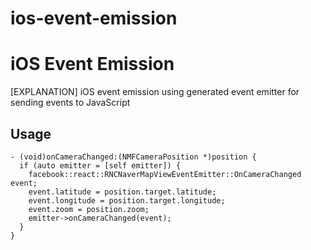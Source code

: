 # ios-event-emission

# iOS Event Emission

[EXPLANATION] iOS event emission using generated event emitter for sending events to JavaScript

## Usage

```objc
- (void)onCameraChanged:(NMFCameraPosition *)position {
  if (auto emitter = [self emitter]) {
    facebook::react::RNCNaverMapViewEventEmitter::OnCameraChanged event;
    event.latitude = position.target.latitude;
    event.longitude = position.target.longitude;
    event.zoom = position.zoom;
    emitter->onCameraChanged(event);
  }
}
```